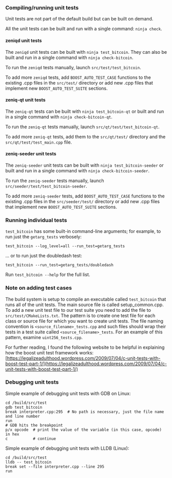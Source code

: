 ### Compiling/running unit tests

Unit tests are not part of the default build but can be built on demand.

All the unit tests can be built and run with a single command: `ninja check`.

#### zeniqd unit tests

The `zeniqd` unit tests can be built with `ninja test_bitcoin`.
They can also be built and run in a single command with `ninja check-bitcoin`.

To run the `zeniqd` tests manually, launch `src/test/test_bitcoin`.

To add more `zeniqd` tests, add `BOOST_AUTO_TEST_CASE` functions to the
existing .cpp files in the `src/test/` directory or add new .cpp files that
implement new `BOOST_AUTO_TEST_SUITE` sections.

#### zeniq-qt unit tests

The `zeniq-qt` tests can be built with `ninja test_bitcoin-qt` or
built and run in a single command with `ninja check-bitcoin-qt`.

To run the `zeniq-qt` tests manually, launch `src/qt/test/test_bitcoin-qt`.

To add more `zeniq-qt` tests, add them to the `src/qt/test/` directory and
the `src/qt/test/test_main.cpp` file.

#### zeniq-seeder unit tests

The `zeniq-seeder` unit tests can be built with `ninja test_bitcoin-seeder` or
built and run in a single command with `ninja check-bitcoin-seeder`.

To run the `zeniq-seeder` tests manually, launch
`src/seeder/test/test_bitcoin-seeder`.

To add more `zeniq-seeder` tests, add `BOOST_AUTO_TEST_CASE` functions to the
existing .cpp files in the `src/seeder/test/` directory or add new .cpp files
that implement new `BOOST_AUTO_TEST_SUITE` sections.

### Running individual tests

`test_bitcoin` has some built-in command-line arguments; for
example, to run just the `getarg_tests` verbosely:

```
test_bitcoin --log_level=all --run_test=getarg_tests
```

... or to run just the doubledash test:

```
test_bitcoin --run_test=getarg_tests/doubledash
```

Run `test_bitcoin --help` for the full list.

### Note on adding test cases

The build system is setup to compile an executable called `test_bitcoin`
that runs all of the unit tests.  The main source file is called
setup_common.cpp. To add a new unit test file to our test suite you need
to add the file to `src/test/CMakeLists.txt`. The pattern is to create
one test file for each class or source file for which you want to create
unit tests.  The file naming convention is `<source_filename>_tests.cpp`
and such files should wrap their tests in a test suite
called `<source_filename>_tests`. For an example of this pattern,
examine `uint256_tests.cpp`.

For further reading, I found the following website to be helpful in
explaining how the boost unit test framework works:
[https://legalizeadulthood.wordpress.com/2009/07/04/c-unit-tests-with-boost-test-part-1/](https://legalizeadulthood.wordpress.com/2009/07/04/c-unit-tests-with-boost-test-part-1/)

### Debugging unit tests

Simple example of debugging unit tests with GDB on Linux:

```
cd /build/src/test
gdb test_bitcoin
break interpreter.cpp:295  # No path is necessary, just the file name and line number
run
# GDB hits the breakpoint
p/x opcode  # print the value of the variable (in this case, opcode) in hex
c           # continue
```

Simple example of debugging unit tests with LLDB (Linux):

```
cd /build/src/test
lldb -- test_bitcoin
break set --file interpreter.cpp --line 295
run
```
